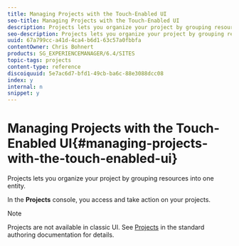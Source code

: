 ```yaml
---
title: Managing Projects with the Touch-Enabled UI
seo-title: Managing Projects with the Touch-Enabled UI
description: Projects lets you organize your project by grouping resources into one entity.
seo-description: Projects lets you organize your project by grouping resources into one entity.
uuid: 67a799cc-a41d-4ca4-b6d1-63c57a0fbbfa
contentOwner: Chris Bohnert
products: SG_EXPERIENCEMANAGER/6.4/SITES
topic-tags: projects
content-type: reference
discoiquuid: 5e7ac6d7-bfd1-49cb-ba6c-88e3088dcc08
index: y
internal: n
snippet: y
---
```


# Managing Projects with the Touch-Enabled UI{#managing-projects-with-the-touch-enabled-ui}

Projects lets you organize your project by grouping resources into one entity.

In the **Projects** console, you access and take action on your projects.

>[!NOTE]
>
>Projects are not available in classic UI. See [Projects](../../../sites/authoring/using/projects.md) in the standard authoring documentation for details.

